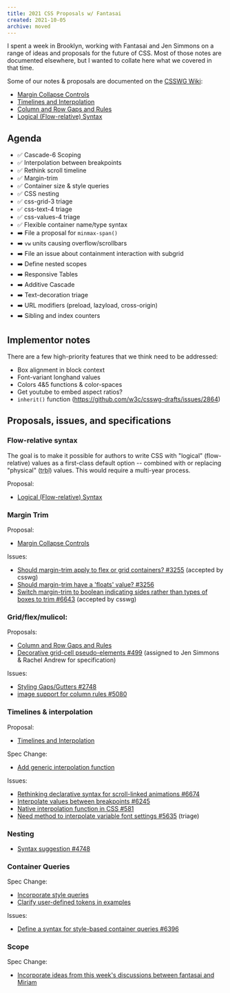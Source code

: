 ```yaml
---
title: 2021 CSS Proposals w/ Fantasai
created: 2021-10-05
archive: moved
---
```


I spent a week in Brooklyn,
working with Fantasai and Jen Simmons
on a range of ideas and proposals
for the future of CSS.
Most of those notes are documented elsewhere,
but I wanted to collate here
what we covered in that time.

Some of our notes & proposals
are documented on the [CSSWG Wiki](https://wiki.csswg.org/ideas):

- [Margin Collapse Controls](https://wiki.csswg.org/ideas/margin-collapsing)
- [Timelines and Interpolation](https://wiki.csswg.org/ideas/timelines)
- [Column and Row Gaps and Rules](https://wiki.csswg.org/ideas/gutter-styling)
- [Logical (Flow-relative) Syntax](https://wiki.csswg.org/ideas/logical-syntax)

## Agenda

- ✅ Cascade-6 Scoping
- ✅ Interpolation between breakpoints
- ✅ Rethink scroll timeline
- ✅ Margin-trim
- ✅ Container size & style queries
- ✅ CSS nesting
- ✅ css-grid-3 triage
- ✅ css-text-4 triage
- ✅ css-values-4 triage
- ✅ Flexible container name/type syntax
- ➡️ File a proposal for `minmax-span()`
- ➡️ `vw` units causing overflow/scrollbars
- ➡️ File an issue about containment interaction with subgrid
- ➡️ Define nested scopes
- ➡️ Responsive Tables
- ➡️ Additive Cascade
- ➡️ Text-decoration triage
- ➡️ URL modifiers (preload, lazyload, cross-origin)
- ➡️ Sibling and index counters

## Implementor notes

There are a few high-priority features
that we think need to be addressed:

- Box alignment in block context
- Font-variant longhand values
- Colors 4&5 functions & color-spaces
- Get youtube to embed aspect ratios?
- `inherit()` function (https://github.com/w3c/csswg-drafts/issues/2864)

## Proposals, issues, and specifications

### Flow-relative syntax

The goal is to make it possible
for authors to write CSS
with "logical" (flow-relative) values
as a first-class default option --
combined with or replacing
"physical" (<abbr title="Top Right Bottom Left">trbl</abbr>) values.
This would require a multi-year process.

Proposal:
- [Logical (Flow-relative) Syntax](https://wiki.csswg.org/ideas/logical-syntax)

### Margin Trim

Proposal:
- [Margin Collapse Controls](https://wiki.csswg.org/ideas/margin-collapsing)

Issues:
- [Should margin-trim apply to flex or grid containers? #3255](https://github.com/w3c/csswg-drafts/issues/3255#issuecomment-923262633)
  (accepted by csswg)
- [Should margin-trim have a 'floats' value? #3256](https://github.com/w3c/csswg-drafts/issues/3256#issuecomment-923265086)
- [Switch margin-trim to boolean indicating sides rather than types of boxes to trim #6643](https://github.com/w3c/csswg-drafts/issues/6643)
  (accepted by csswg)

### Grid/flex/mulicol:

Proposals:
- [Column and Row Gaps and Rules](https://wiki.csswg.org/ideas/gutter-styling)
- [Decorative grid-cell pseudo-elements #499](https://github.com/w3c/csswg-drafts/issues/499#issuecomment-926122734)
  (assigned to Jen Simmons & Rachel Andrew for specification)

Issues:
- [Styling Gaps/Gutters #2748](https://github.com/w3c/csswg-drafts/issues/2748#issuecomment-932626908)
- [image support for column rules #5080](https://github.com/w3c/csswg-drafts/issues/5080#issuecomment-932625867)

### Timelines & interpolation

Proposal:
- [Timelines and Interpolation](https://wiki.csswg.org/ideas/timelines)

Spec Change:
- [Add generic interpolation function](https://github.com/w3c/csswg-drafts/commit/05ba5157df6f88fa6ca2cd4bab04a17b8f773ed8)

Issues:
- [Rethinking declarative syntax for scroll-linked animations #6674](https://github.com/w3c/csswg-drafts/issues/6674)
- [Interpolate values between breakpoints #6245](https://github.com/w3c/csswg-drafts/issues/6245#issuecomment-926351855)
- [Native interpolation function in CSS #581](https://github.com/w3c/csswg-drafts/issues/581#issuecomment-926353789)
- [Need method to interpolate variable font settings #5635](https://github.com/w3c/csswg-drafts/issues/5635#event-5390650750)
  (triage)

### Nesting

- [Syntax suggestion #4748](https://github.com/w3c/csswg-drafts/issues/4748#issuecomment-924118287)

### Container Queries

Spec Change:
- [Incorporate style queries](https://github.com/w3c/csswg-drafts/commit/f209f6a01a65a210acf100db9036dcccdc2c0baa)
- [Clarify user-defined tokens in examples](https://github.com/w3c/csswg-drafts/commit/97c2782ffec0009d2d8fe5f465cb44ad5f9a92e0)

Issues:
- [Define a syntax for style-based container queries #6396](https://github.com/w3c/csswg-drafts/issues/6396#issuecomment-923602244)

### Scope

Spec Change:
- [Incorporate ideas from this week's discussions between fantasai and Miriam](https://github.com/w3c/csswg-drafts/commit/cc730fbcd1fe8737da2a0e96319994c50e0f61f6)
